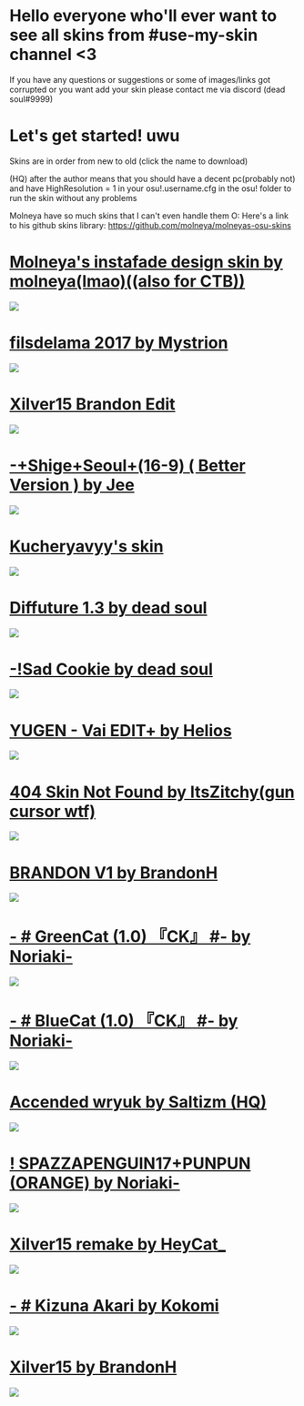 # Hello everyone who'll ever want to see all skins from #use-my-skin channel <3
If you have any questions or suggestions or some of images/links got corrupted or you want add your skin please contact me via discord (dead soul#9999)

# Let's get started! uwu

Skins are in order from new to old (click the name to download)

(HQ) after the author means that you should have a decent pc(probably not) and have HighResolution = 1 in your osu!.username.cfg in the osu! folder to run the skin without any problems

Molneya have so much skins that I can't even handle them O:
Here's a link to his github skins library: https://github.com/molneya/molneyas-osu-skins


# [Molneya's instafade design skin by molneya(lmao)((also for CTB))](https://deadsoul.s-ul.eu/z1wkIwXN)
![](https://i.imgur.com/wAqgo4F.png)

# [filsdelama 2017 by Mystrion](https://circle-people.com/wp-content/Skins/filsdelama/filsdelama%202017-10-14.osk)
![](https://cdn.discordapp.com/attachments/725458121908027485/784155913337962506/screenshot021.jpg)

# [Xilver15 Brandon Edit](https://deadsoul.s-ul.eu/uK26G1Xr)
![](https://i.imgur.com/XdzcUFT.png)

# [-+Shige+Seoul+(16-9) ( Better Version ) by Jee](https://deadsoul.s-ul.eu/CNcg0PMe)
![](https://i.imgur.com/ZCSRCOg.png)

# [Kucheryavyy's skin](https://deadsoul.s-ul.eu/3H3qh2EV)
![](https://i.imgur.com/lqUJ9Y7.png)

# [Diffuture 1.3 by dead soul](https://deadsoul.s-ul.eu/bHwRMv5R)
![](https://cdn.discordapp.com/attachments/725458121908027485/767044629174419486/screenshot282.png)

# [-!Sad Cookie by dead soul](https://deadsoul.s-ul.eu/eaBPB3ve)
![](https://cdn.discordapp.com/attachments/725458121908027485/767038114001715260/screenshot281.png)

# [YUGEN - Vai EDIT+ by Helios](https://deadsoul.s-ul.eu/8eoEViuS)
![](https://i.imgur.com/q4OAZ70.png)

# [404 Skin Not Found by ItsZitchy(gun cursor wtf)](https://deadsoul.s-ul.eu/osiAISvX)
![](https://i.imgur.com/OUvSYJ8.png)

# [BRANDON V1 by BrandonH](https://deadsoul.s-ul.eu/g9DKHxU8)
![](https://i.imgur.com/HDigxyQ.png)

# [- # GreenCat (1.0) 『CK』 #- by Noriaki-](https://deadsoul.s-ul.eu/OeoWcs4q)
![](https://i.imgur.com/taTWmKD.png)

# [- # BlueCat (1.0) 『CK』 #- by Noriaki-](https://deadsoul.s-ul.eu/xwqVFOPK)
![](https://i.imgur.com/orfc1R7.png)

# [Accended wryuk by Saltizm (HQ)](https://deadsoul.s-ul.eu/SSaFG4aJ)
![](https://i.imgur.com/yGvUviq.png)

# [! SPAZZAPENGUIN17+PUNPUN (ORANGE) by Noriaki-](https://deadsoul.s-ul.eu/NCcbNF7d)
![](https://i.imgur.com/lyySHeW.png)

# [Xilver15 remake by HeyCat_](https://deadsoul.s-ul.eu/pHmlhX4j)
![](https://i.imgur.com/cB5wEvt.png)

# [- # Kizuna Akari by Kokomi](https://deadsoul.s-ul.eu/IMEaQcCj)
![](https://i.imgur.com/6B92A5b.png)

# [Xilver15 by BrandonH](https://deadsoul.s-ul.eu/NTkecpRd)
![](https://i.imgur.com/I6xlna5.png)
